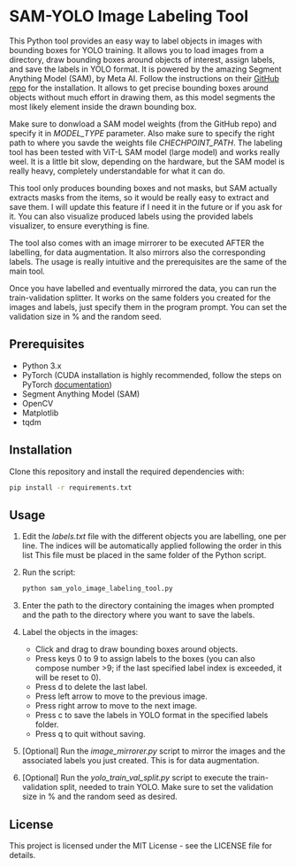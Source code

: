 # SAM-YOLO Image Labeling Tool

This Python tool provides an easy way to label objects in images with bounding boxes for YOLO training. It allows you to load images from a directory, draw bounding boxes around objects of interest, assign labels, and save the labels in YOLO format. It is powered by the amazing Segment Anything Model (SAM), by Meta AI. Follow the instructions on their [GitHub repo](https://github.com/facebookresearch/segment-anything) for the installation. It allows to get precise bounding boxes around objects without much effort in drawing them, as this model segments the most likely element inside the drawn bounding box.

Make sure to donwload a SAM model weights (from the GitHub repo) and specify it in *MODEL_TYPE* parameter. Also make sure to specify the right path to where you savde the weights file *CHECHPOINT_PATH*. The labeling tool has been tested with ViT-L SAM model (large model) and works really weel. It is a little bit slow, depending on the hardware, but the SAM model is really heavy, completely understandable for what it can do.

This tool only produces bounding boxes and not masks, but SAM actually extracts masks from the items, so it would be really easy to extract and save them. I will update this feature if I need it in the future or if you ask for it. You can also visualize produced labels using the provided labels visualizer, to ensure everything is fine.

The tool also comes with an image mirrorer to be executed AFTER the labelling, for data augmentation. It also mirrors also the corresponding labels. The usage is really intuitive and the prerequisites are the same of the main tool.

Once you have labelled and eventually mirrored the data, you can run the train-validation splitter. It works on the same folders you created for the images and labels, just specify them in the program prompt. You can set the validation size in % and the random seed.

## Prerequisites

- Python 3.x
- PyTorch (CUDA installation is highly recommended, follow the steps on PyTorch [documentation](https://pytorch.org/))
- Segment Anything Model (SAM)
- OpenCV
- Matplotlib
- tqdm

## Installation

Clone this repository and install the required dependencies with:
```bash
pip install -r requirements.txt
```
## Usage

1. Edit the *labels.txt* file with the different objects you are labelling, one per line. The indices will be automatically applied following the order in this list This file must be placed in the same folder of the Python script.

2. Run the script:
    ```bash
    python sam_yolo_image_labeling_tool.py
    ```

3. Enter the path to the directory containing the images when prompted and the path to the directory where you want to save the labels.

4. Label the objects in the images:
   - Click and drag to draw bounding boxes around objects.
   - Press keys 0 to 9 to assign labels to the boxes (you can also compose number >9; if the last specified label index is exceeded, it will be reset to 0).
   - Press d to delete the last label.
   - Press left arrow to move to the previous image.
   - Press right arrow to move to the next image.
   - Press c to save the labels in YOLO format in the specified labels folder.
   - Press q to quit without saving.

5. [Optional] Run the *image_mirrorer.py* script to mirror the images and the associated labels you just created. This is for data augmentation.

6. [Optional] Run the *yolo_train_val_split.py* script to execute the train-validation split, needed to train YOLO. Make sure to set the validation size in % and the random seed as desired.

## License

This project is licensed under the MIT License - see the LICENSE file for details.
